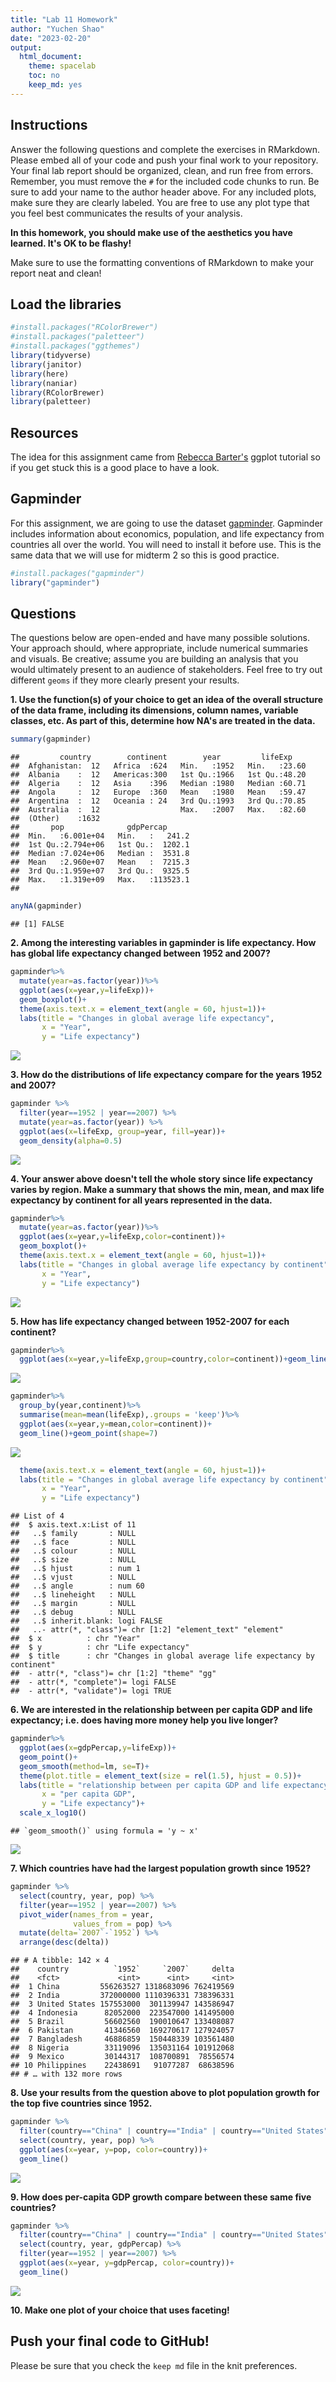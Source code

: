 ```yaml
---
title: "Lab 11 Homework"
author: "Yuchen Shao"
date: "2023-02-20"
output:
  html_document:
    theme: spacelab
    toc: no
    keep_md: yes
---
```




## Instructions
Answer the following questions and complete the exercises in RMarkdown. Please embed all of your code and push your final work to your repository. Your final lab report should be organized, clean, and run free from errors. Remember, you must remove the `#` for the included code chunks to run. Be sure to add your name to the author header above. For any included plots, make sure they are clearly labeled. You are free to use any plot type that you feel best communicates the results of your analysis.  

**In this homework, you should make use of the aesthetics you have learned. It's OK to be flashy!**

Make sure to use the formatting conventions of RMarkdown to make your report neat and clean!  

## Load the libraries

```r
#install.packages("RColorBrewer")
#install.packages("paletteer")
#install.packages("ggthemes")
library(tidyverse)
library(janitor)
library(here)
library(naniar)
library(RColorBrewer)
library(paletteer)
```

## Resources
The idea for this assignment came from [Rebecca Barter's](http://www.rebeccabarter.com/blog/2017-11-17-ggplot2_tutorial/) ggplot tutorial so if you get stuck this is a good place to have a look.  

## Gapminder
For this assignment, we are going to use the dataset [gapminder](https://cran.r-project.org/web/packages/gapminder/index.html). Gapminder includes information about economics, population, and life expectancy from countries all over the world. You will need to install it before use. This is the same data that we will use for midterm 2 so this is good practice.

```r
#install.packages("gapminder")
library("gapminder")
```

## Questions
The questions below are open-ended and have many possible solutions. Your approach should, where appropriate, include numerical summaries and visuals. Be creative; assume you are building an analysis that you would ultimately present to an audience of stakeholders. Feel free to try out different `geoms` if they more clearly present your results.  

**1. Use the function(s) of your choice to get an idea of the overall structure of the data frame, including its dimensions, column names, variable classes, etc. As part of this, determine how NA's are treated in the data.**  

```r
summary(gapminder)
```

```
##         country        continent        year         lifeExp     
##  Afghanistan:  12   Africa  :624   Min.   :1952   Min.   :23.60  
##  Albania    :  12   Americas:300   1st Qu.:1966   1st Qu.:48.20  
##  Algeria    :  12   Asia    :396   Median :1980   Median :60.71  
##  Angola     :  12   Europe  :360   Mean   :1980   Mean   :59.47  
##  Argentina  :  12   Oceania : 24   3rd Qu.:1993   3rd Qu.:70.85  
##  Australia  :  12                  Max.   :2007   Max.   :82.60  
##  (Other)    :1632                                                
##       pop              gdpPercap       
##  Min.   :6.001e+04   Min.   :   241.2  
##  1st Qu.:2.794e+06   1st Qu.:  1202.1  
##  Median :7.024e+06   Median :  3531.8  
##  Mean   :2.960e+07   Mean   :  7215.3  
##  3rd Qu.:1.959e+07   3rd Qu.:  9325.5  
##  Max.   :1.319e+09   Max.   :113523.1  
## 
```

```r
anyNA(gapminder)
```

```
## [1] FALSE
```

**2. Among the interesting variables in gapminder is life expectancy. How has global life expectancy changed between 1952 and 2007?**

```r
gapminder%>%
  mutate(year=as.factor(year))%>%
  ggplot(aes(x=year,y=lifeExp))+
  geom_boxplot()+
  theme(axis.text.x = element_text(angle = 60, hjust=1))+
  labs(title = "Changes in global average life expectancy",
       x = "Year",
       y = "Life expectancy")
```

![](lab11_hw_files/figure-html/unnamed-chunk-4-1.png)<!-- -->

**3. How do the distributions of life expectancy compare for the years 1952 and 2007?**

```r
gapminder %>% 
  filter(year==1952 | year==2007) %>% 
  mutate(year=as.factor(year)) %>% 
  ggplot(aes(x=lifeExp, group=year, fill=year))+
  geom_density(alpha=0.5)
```

![](lab11_hw_files/figure-html/unnamed-chunk-5-1.png)<!-- -->

**4. Your answer above doesn't tell the whole story since life expectancy varies by region. Make a summary that shows the min, mean, and max life expectancy by continent for all years represented in the data.**

```r
gapminder%>%
  mutate(year=as.factor(year))%>%
  ggplot(aes(x=year,y=lifeExp,color=continent))+
  geom_boxplot()+
  theme(axis.text.x = element_text(angle = 60, hjust=1))+
  labs(title = "Changes in global average life expectancy by continent",
       x = "Year",
       y = "Life expectancy")
```

![](lab11_hw_files/figure-html/unnamed-chunk-6-1.png)<!-- -->

**5. How has life expectancy changed between 1952-2007 for each continent?**

```r
gapminder%>%
  ggplot(aes(x=year,y=lifeExp,group=country,color=continent))+geom_line(alpha=0.5)
```

![](lab11_hw_files/figure-html/unnamed-chunk-7-1.png)<!-- -->

```r
gapminder%>%
  group_by(year,continent)%>%
  summarise(mean=mean(lifeExp),.groups = 'keep')%>%
  ggplot(aes(x=year,y=mean,color=continent))+
  geom_line()+geom_point(shape=7)
```

![](lab11_hw_files/figure-html/unnamed-chunk-7-2.png)<!-- -->

```r
  theme(axis.text.x = element_text(angle = 60, hjust=1))+
  labs(title = "Changes in global average life expectancy by continent",
       x = "Year",
       y = "Life expectancy")
```

```
## List of 4
##  $ axis.text.x:List of 11
##   ..$ family       : NULL
##   ..$ face         : NULL
##   ..$ colour       : NULL
##   ..$ size         : NULL
##   ..$ hjust        : num 1
##   ..$ vjust        : NULL
##   ..$ angle        : num 60
##   ..$ lineheight   : NULL
##   ..$ margin       : NULL
##   ..$ debug        : NULL
##   ..$ inherit.blank: logi FALSE
##   ..- attr(*, "class")= chr [1:2] "element_text" "element"
##  $ x          : chr "Year"
##  $ y          : chr "Life expectancy"
##  $ title      : chr "Changes in global average life expectancy by continent"
##  - attr(*, "class")= chr [1:2] "theme" "gg"
##  - attr(*, "complete")= logi FALSE
##  - attr(*, "validate")= logi TRUE
```

**6. We are interested in the relationship between per capita GDP and life expectancy; i.e. does having more money help you live longer?**

```r
gapminder%>%
  ggplot(aes(x=gdpPercap,y=lifeExp))+
  geom_point()+
  geom_smooth(method=lm, se=T)+
  theme(plot.title = element_text(size = rel(1.5), hjust = 0.5))+
  labs(title = "relationship between per capita GDP and life expectancy",
       x = "per capita GDP",
       y = "Life expectancy")+
  scale_x_log10()
```

```
## `geom_smooth()` using formula = 'y ~ x'
```

![](lab11_hw_files/figure-html/unnamed-chunk-8-1.png)<!-- -->

**7. Which countries have had the largest population growth since 1952?**

```r
gapminder %>% 
  select(country, year, pop) %>% 
  filter(year==1952 | year==2007) %>% 
  pivot_wider(names_from = year,
              values_from = pop) %>% 
  mutate(delta=`2007`-`1952`) %>% 
  arrange(desc(delta))
```

```
## # A tibble: 142 × 4
##    country          `1952`     `2007`     delta
##    <fct>             <int>      <int>     <int>
##  1 China         556263527 1318683096 762419569
##  2 India         372000000 1110396331 738396331
##  3 United States 157553000  301139947 143586947
##  4 Indonesia      82052000  223547000 141495000
##  5 Brazil         56602560  190010647 133408087
##  6 Pakistan       41346560  169270617 127924057
##  7 Bangladesh     46886859  150448339 103561480
##  8 Nigeria        33119096  135031164 101912068
##  9 Mexico         30144317  108700891  78556574
## 10 Philippines    22438691   91077287  68638596
## # … with 132 more rows
```

**8. Use your results from the question above to plot population growth for the top five countries since 1952.**

```r
gapminder %>% 
  filter(country=="China" | country=="India" | country=="United States" | country=="Indonesia" | country=="Brazil") %>% 
  select(country, year, pop) %>% 
  ggplot(aes(x=year, y=pop, color=country))+
  geom_line()
```

![](lab11_hw_files/figure-html/unnamed-chunk-10-1.png)<!-- -->

**9. How does per-capita GDP growth compare between these same five countries?**

```r
gapminder %>% 
  filter(country=="China" | country=="India" | country=="United States" | country=="Indonesia" | country=="Brazil") %>%
  select(country, year, gdpPercap) %>% 
  filter(year==1952 | year==2007) %>% 
  ggplot(aes(x=year, y=gdpPercap, color=country))+
  geom_line()
```

![](lab11_hw_files/figure-html/unnamed-chunk-11-1.png)<!-- -->

**10. Make one plot of your choice that uses faceting!**

## Push your final code to GitHub!
Please be sure that you check the `keep md` file in the knit preferences. 
